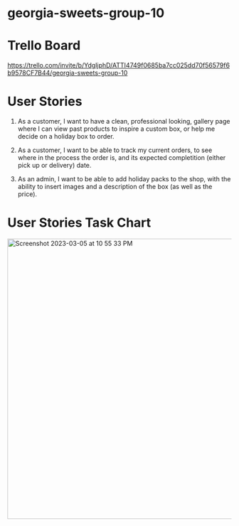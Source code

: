 # georgia-sweets-group-10

# Trello Board
https://trello.com/invite/b/YdgIjphD/ATTI4749f0685ba7cc025dd70f56579f6b9578CF7B44/georgia-sweets-group-10

# User Stories
1. As a customer, I want to have a clean, professional looking, gallery page where I can view past products to inspire a custom box, or help me decide on a holiday box to order.

2. As a customer, I want to be able to track my current orders, to see where in the process the order is, and its expected completition (either pick up or delivery) date.

3. As an admin, I want to be able to add holiday packs to the shop, with the ability to insert images and a description of the box (as well as the price).

# User Stories Task Chart
<img width="631" alt="Screenshot 2023-03-05 at 10 55 33 PM" src="https://user-images.githubusercontent.com/93365258/223022600-dd7a5c03-cbd8-4c23-acae-b3af2bd68474.png">
